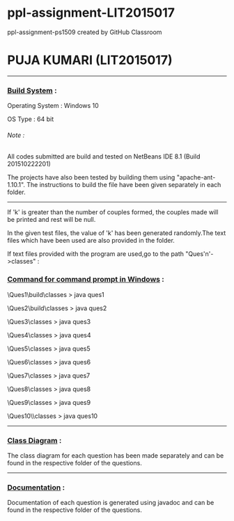 # ppl-assignment-LIT2015017
ppl-assignment-ps1509 created by GitHub Classroom


<h1>PUJA KUMARI (LIT2015017)</h1>
<hr>

<h3><u>Build System</u> :</h3><p>
Operating System : Windows 10 <p>
OS Type : 64 bit<p>
<h6>Note :</h6> All codes submitted are build and tested on NetBeans IDE 8.1 (Build 201510222201)
<p>The projects have also been tested by building them using "apache-ant-1.10.1". The instructions to build the file have been given separately in each folder.
<hr>

<p>If 'k' is greater than the number of couples formed, the couples made will be printed and rest will be null.
<p>In the given test files, the value of 'k' has been generated randomly.The text files which have been used are also provided in the folder.
<p>
If text files provided with the program are used,go to the path "Ques'n'->classes" :<p>
<h3><u>Command for command prompt in Windows</u> :</h3>
\Ques1\build\classes > java ques1
<p>
\Ques2\build\classes > java ques2
<p>
\Ques3\classes > java ques3
<p>
\Ques4\classes > java ques4
<p>
\Ques5\classes > java ques5
<p>
\Ques6\classes > java ques6
<p>
\Ques7\classes > java ques7
<p>
\Ques8\classes > java ques8
<p>
\Ques9\classes > java ques9
<p>
\Ques10\\classes > java ques10
<p>









<hr>
<h3><u>Class Diagram</u> :</h3>
The class diagram for each question has been made separately and can be found in the respective folder of the questions.
<hr>
<h3><u>Documentation</u> :</h3>
Documentation of each question is generated using javadoc and can be found in the respective folder of the questions.
